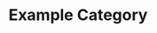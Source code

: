 ---
title: Example Category
description: A description of this category
image: "cover.jpg"

# Badge style
style:
    background: "#2a9d8f"
    color: "#fff"
---